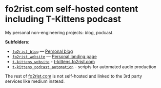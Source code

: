 # fo2rist.com self-hosted content including T-Kittens podcast

My personal non-engineering projects: blog, podcast.

**Subfolders**:
- [`fo2rist_blog`](./fo2rist_blog) — [Personal blog](https://blog.fo2rist.com)
- [`fo2rist_website`](./fo2rist_website) — [Personal landing page](https://fo2rist.com)
- [`t-kittens_website`](./t-kittens_website/) - [t-kittens.fo2rist.com](http://t-kittens.fo2rist.com)
- [`t-kittens_podcast_automation`](./t-kittens_podcast_automation/) - scripts for automated audio production

The rest of [fo2rist.com](http://fo2rist.com) is not self-hosted and linked to the 3rd party services like medium instead.
